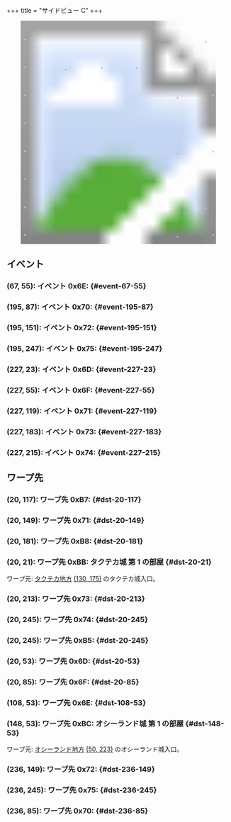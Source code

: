 +++
title = "サイドビュー C"
+++

<!-- SVG {{{ -->
<svg width="1536" height="1536" viewbox="0 0 2048 2048">
<defs>
<image id="svg-asset-bg" width="2048" height="2048" href="map-15.webp" />
<image id="svg-asset-event" width="16" height="16" href="icon-event.png" />
<image id="svg-asset-destination" width="16" height="16" href="icon-destination.png" />
</defs>
<use href="#svg-asset-bg" x="0" y="0"></use>
<a href="#event-67-55">
<use href="#svg-asset-event" x="536" y="440"><title>(67, 55): イベント 0x6E</title></use>
</a>
<a href="#event-195-87">
<use href="#svg-asset-event" x="1560" y="696"><title>(195, 87): イベント 0x70</title></use>
</a>
<a href="#event-195-151">
<use href="#svg-asset-event" x="1560" y="1208"><title>(195, 151): イベント 0x72</title></use>
</a>
<a href="#event-195-247">
<use href="#svg-asset-event" x="1560" y="1976"><title>(195, 247): イベント 0x75</title></use>
</a>
<a href="#event-227-23">
<use href="#svg-asset-event" x="1816" y="184"><title>(227, 23): イベント 0x6D</title></use>
</a>
<a href="#event-227-55">
<use href="#svg-asset-event" x="1816" y="440"><title>(227, 55): イベント 0x6F</title></use>
</a>
<a href="#event-227-119">
<use href="#svg-asset-event" x="1816" y="952"><title>(227, 119): イベント 0x71</title></use>
</a>
<a href="#event-227-183">
<use href="#svg-asset-event" x="1816" y="1464"><title>(227, 183): イベント 0x73</title></use>
</a>
<a href="#event-227-215">
<use href="#svg-asset-event" x="1816" y="1720"><title>(227, 215): イベント 0x74</title></use>
</a>
<a href="#dst-20-53">
<use href="#svg-asset-destination" x="160" y="424"><title>(20, 53): ワープ先 0x6D</title></use>
</a>
<a href="#dst-108-53">
<use href="#svg-asset-destination" x="864" y="424"><title>(108, 53): ワープ先 0x6E</title></use>
</a>
<a href="#dst-20-85">
<use href="#svg-asset-destination" x="160" y="680"><title>(20, 85): ワープ先 0x6F</title></use>
</a>
<a href="#dst-236-85">
<use href="#svg-asset-destination" x="1888" y="680"><title>(236, 85): ワープ先 0x70</title></use>
</a>
<a href="#dst-20-149">
<use href="#svg-asset-destination" x="160" y="1192"><title>(20, 149): ワープ先 0x71</title></use>
</a>
<a href="#dst-236-149">
<use href="#svg-asset-destination" x="1888" y="1192"><title>(236, 149): ワープ先 0x72</title></use>
</a>
<a href="#dst-20-213">
<use href="#svg-asset-destination" x="160" y="1704"><title>(20, 213): ワープ先 0x73</title></use>
</a>
<a href="#dst-20-245">
<use href="#svg-asset-destination" x="160" y="1960"><title>(20, 245): ワープ先 0x74</title></use>
</a>
<a href="#dst-236-245">
<use href="#svg-asset-destination" x="1888" y="1960"><title>(236, 245): ワープ先 0x75</title></use>
</a>
<a href="#dst-20-245">
<use href="#svg-asset-destination" x="160" y="1960"><title>(20, 245): ワープ先 0xB5</title></use>
</a>
<a href="#dst-20-117">
<use href="#svg-asset-destination" x="160" y="936"><title>(20, 117): ワープ先 0xB7</title></use>
</a>
<a href="#dst-20-181">
<use href="#svg-asset-destination" x="160" y="1448"><title>(20, 181): ワープ先 0xB8</title></use>
</a>
<a href="#dst-20-21">
<use href="#svg-asset-destination" x="160" y="168"><title>(20, 21): ワープ先 0xBB: タクテカ城 第 1 の部屋</title></use>
</a>
<a href="#dst-148-53">
<use href="#svg-asset-destination" x="1184" y="424"><title>(148, 53): ワープ先 0xBC</title></use>
</a>
</svg>
<!-- }}} -->


## イベント

### (67, 55): イベント 0x6E:  {#event-67-55}

### (195, 87): イベント 0x70:  {#event-195-87}

### (195, 151): イベント 0x72:  {#event-195-151}

### (195, 247): イベント 0x75:  {#event-195-247}

### (227, 23): イベント 0x6D:  {#event-227-23}

### (227, 55): イベント 0x6F:  {#event-227-55}

### (227, 119): イベント 0x71:  {#event-227-119}

### (227, 183): イベント 0x73:  {#event-227-183}

### (227, 215): イベント 0x74:  {#event-227-215}


## ワープ先

### (20, 117): ワープ先 0xB7:  {#dst-20-117}

### (20, 149): ワープ先 0x71:  {#dst-20-149}

### (20, 181): ワープ先 0xB8:  {#dst-20-181}

### (20, 21): ワープ先 0xBB: タクテカ城 第 1 の部屋 {#dst-20-21}

ワープ元: [タクテカ地方](@/map/map-09/_index.md) [(130, 175)](@/map/map-09/_index.md#event-130-175) のタクテカ城入口。

### (20, 213): ワープ先 0x73:  {#dst-20-213}

### (20, 245): ワープ先 0x74:  {#dst-20-245}

### (20, 245): ワープ先 0xB5:  {#dst-20-245}

### (20, 53): ワープ先 0x6D:  {#dst-20-53}

### (20, 85): ワープ先 0x6F:  {#dst-20-85}

### (108, 53): ワープ先 0x6E:  {#dst-108-53}

### (148, 53): ワープ先 0xBC: オシーランド城 第 1 の部屋 {#dst-148-53}

ワープ元: [オシーランド地方](@/map/map-11/_index.md) [(50, 223)](@/map/map-11/_index.md#event-50-223) のオシーランド城入口。

### (236, 149): ワープ先 0x72:  {#dst-236-149}

### (236, 245): ワープ先 0x75:  {#dst-236-245}

### (236, 85): ワープ先 0x70:  {#dst-236-85}


